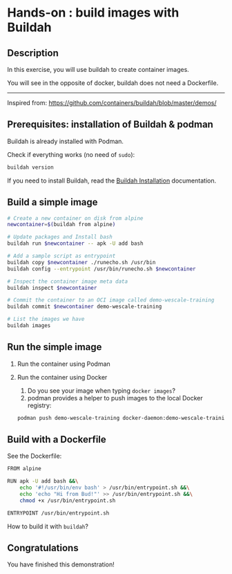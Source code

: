 # Hands-on : build images with Buildah

<walkthrough-tutorial-duration duration="20.0"></walkthrough-tutorial-duration>

## Description

In this exercise, you will use buildah to create container images.

You will see in the opposite of docker, buildah does not need a Dockerfile.

---

Inspired from: <https://github.com/containers/buildah/blob/master/demos/>

## Prerequisites: installation of Buildah & podman

Buildah is already installed with Podman.

Check if everything works (no need of `sudo`):

```sh
buildah version
```

If you need to install Buildah, read the [Buildah Installation](https://github.com/containers/buildah/blob/master/install.md) documentation.

## Build a simple image

```sh
# Create a new container on disk from alpine
newcontainer=$(buildah from alpine)

# Update packages and Install bash
buildah run $newcontainer -- apk -U add bash

# Add a sample script as entrypoint
buildah copy $newcontainer ./runecho.sh /usr/bin
buildah config --entrypoint /usr/bin/runecho.sh $newcontainer

# Inspect the container image meta data
buildah inspect $newcontainer

# Commit the container to an OCI image called demo-wescale-training
buildah commit $newcontainer demo-wescale-training

# List the images we have
buildah images
```

## Run the simple image

1. Run the container using Podman
2. Run the container using Docker
    1. Do you see your image when typing `docker images`?
    2. podman provides a helper to push images to the local Docker registry:

    ```sh
    podman push demo-wescale-training docker-daemon:demo-wescale-training:latest
    ```

## Build with a Dockerfile

See the <walkthrough-editor-open-file filePath="./Dockerfile">Dockerfile</walkthrough-editor-open-file>:

```sh
FROM alpine

RUN apk -U add bash &&\
    echo '#!/usr/bin/env bash' > /usr/bin/entrypoint.sh &&\
    echo 'echo "Hi from Bud!"' >> /usr/bin/entrypoint.sh &&\
    chmod +x /usr/bin/entrypoint.sh

ENTRYPOINT /usr/bin/entrypoint.sh
```

How to build it with `buildah`?

## Congratulations

You have finished this demonstration!

<walkthrough-conclusion-trophy></walkthrough-conclusion-trophy>
